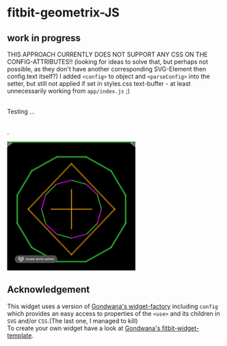# fitbit-geometrix-JS

## work in progress

THIS APPROACH CURRENTLY DOES NOT SUPPORT ANY CSS ON THE CONFIG-ATTRIBUTES!! 
(looking for ideas to solve that, but perhaps not possible, as they don't have another corresponding SVG-Element then config.text itself?)
 I added `<config>` to object and `<parseConfig>` into the setter, but still not applied if set in styles.css text-buffer - at least unnecessarily working from `app/index.js` ;)

\
Testing ...



\
.


![dynamix](dynamix.gif)

## Acknowledgement
This widget uses a version of [Gondwana's widget-factory](https://github.com/gondwanasoft/fitbit-simple-widget) including `config` which provides an easy access to properties of the `<use>` and its children in `SVG` and/or `CSS`.(The last one, I managed to kill)\
To create your own widget have a look at [Gondwana's fitbit-widget-template](https://github.com/gondwanasoft/fitbit-widget-template).



